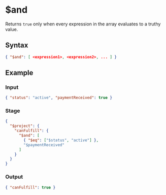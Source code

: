 # $and

Returns `true` only when every expression in the array evaluates to a truthy value.

## Syntax

```json
{ "$and": [ <expression1>, <expression2>, ... ] }
```

## Example

### Input

```json
{ "status": "active", "paymentReceived": true }
```

### Stage

```json
{
  "$project": {
    "canFulfill": {
      "$and": [
        { "$eq": ["$status", "active"] },
        "$paymentReceived"
      ]
    }
  }
}
```

### Output

```json
{ "canFulfill": true }
```
